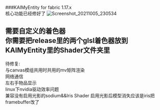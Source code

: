 ###KAIMyEntity for fabric 1.17.x     
核心功能已经修好了    ![Screenshot_20211005_230534](https://user-images.githubusercontent.com/43900799/136050088-52fd273c-70de-4832-ad93-72d4024574b5.png)

需要自定义的着色器     
你需要把release里的两个glsl着色器放到KAIMyEntity里的Shader文件夹里       
--------------------------      
待修复:     
与canvas模组共用时共用的mv矩阵渲染        
网络通信       
左右手物品显示           
linux下nvidia驱动效率问题      
兼容没有启用光影的sodium&&Iris Shader
启用光影后模型消失应该是iris把framebuffer改了
